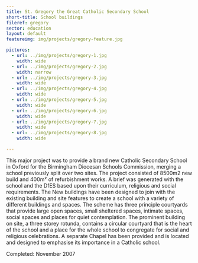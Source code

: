 ```yaml
---
title: St. Gregory the Great Catholic Secondary School
short-title: School buildings
fileref: gregory
sector: education
layout: default
featureimg: img/projects/gregory-feature.jpg

pictures:
  - url: ../img/projects/gregory-1.jpg
    width: wide
  - url: ../img/projects/gregory-2.jpg
    width: narrow
  - url: ../img/projects/gregory-3.jpg
    width: wide
  - url: ../img/projects/gregory-4.jpg
    width: wide
  - url: ../img/projects/gregory-5.jpg
    width: wide
  - url: ../img/projects/gregory-6.jpg
    width: wide
  - url: ../img/projects/gregory-7.jpg
    width: wide
  - url: ../img/projects/gregory-8.jpg
    width: wide

---
```


This major project was to provide a brand new Catholic Secondary School in Oxford for the Birmingham Diocesan Schools Commission, merging a school previously split over two sites. The project consisted of 8500m2 new build and 400m² of refurbishment works.
A brief was generated with the school and the DfES based upon their curriculum, religious and social requirements. The New buildings have been designed to join with the existing building and site features to create a school with a variety of different buildings and spaces.
The scheme has three principle courtyards that provide large open spaces, small sheltered spaces, intimate spaces, social spaces and places for quiet contemplation.
The prominent building on site, a three storey rotunda, contains a circular courtyard that is the heart of the school and a place for the whole school to congregate for social and religious celebrations. A separate Chapel has been provided and is located and designed to emphasise its importance in a Catholic school.

Completed: November 2007

